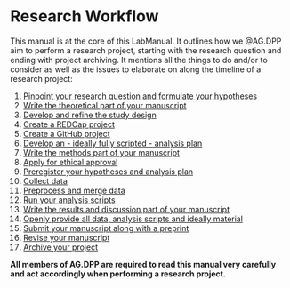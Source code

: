 # Research Workflow

This manual is at the core of this LabManual. It outlines how we @AG.DPP aim to perform a research project, starting with the research question and ending with project archiving. It mentions all the things to do and/or to consider as well as the issues to elaborate on along the timeline of a research project:

1. [Pinpoint your research question and formulate your hypotheses](01_Research_question.md)
2. [Write the theoretical part of your manuscript](02_Theoretical_part.md)
3. [Develop and refine the study design](03_Study_design.md)
4. [Create a REDCap project](04_REDCap_project.md)
5. [Create a GitHub project](05_GitHub_project.md)
6. [Develop an - ideally fully scripted - analysis plan](06_Analysis_plan.md)
7. [Write the methods part of your manuscript](07_Methods_part.md)
8. [Apply for ethical approval](08_Ethical_approval.md)
9. [Preregister your hypotheses and analysis plan](09_Preregistration.md)
10. [Collect data](10_Data_collection.md)
11. [Preprocess and merge data](11_Preprocessing.md)
12. [Run your analysis scripts](12_Data_analysis.md)
13. [Write the results and discussion part of your manuscript](13_Results_and_discussion.md)
14. [Openly provide all data, analysis scripts and ideally material](14_Open_data_and_code.md)
15. [Submit your manuscript along with a preprint](15_Manuscript_submission.md)
16. [Revise your manuscript](16_Manuscript_revision.md)
17. [Archive your project](17_Project_archiving.md)

**All members of AG.DPP are required to read this manual very carefully and act accordingly when performing a research project.**